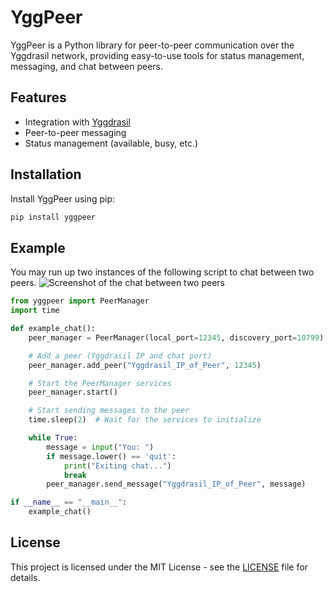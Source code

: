 # YggPeer

YggPeer is a Python library for peer-to-peer communication over the Yggdrasil network, providing easy-to-use tools for status management, messaging, and chat between peers.

## Features
- Integration with [Yggdrasil](https://yggdrasil-network.github.io/)
- Peer-to-peer messaging
- Status management (available, busy, etc.)

## Installation

Install YggPeer using pip:

```bash
pip install yggpeer
```

## Example
You may run up two instances of the following script to chat between two peers. 
![Screenshot of the chat between two peers](./media/chat_between_peers.png)

```python
from yggpeer import PeerManager
import time

def example_chat():
    peer_manager = PeerManager(local_port=12345, discovery_port=10799)

    # Add a peer (Yggdrasil IP and chat port)
    peer_manager.add_peer("Yggdrasil_IP_of_Peer", 12345)

    # Start the PeerManager services
    peer_manager.start()

    # Start sending messages to the peer
    time.sleep(2)  # Wait for the services to initialize

    while True:
        message = input("You: ")
        if message.lower() == 'quit':
            print("Exiting chat...")
            break
        peer_manager.send_message("Yggdrasil_IP_of_Peer", message)

if __name__ == "__main__":
    example_chat()

```


## License

This project is licensed under the MIT License - see the [LICENSE](LICENSE) file for details.


